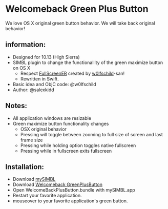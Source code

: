 Welcomeback Green Plus Button
==============================================================================

We love OS X original green button behavior. We will take back original behavior!

information:
------------------------------------------------------------------------------
- Designed for 10.13 (High Sierra)
- SIMBL plugin to change the functionallity of the green maximize button on OS X
  - Respect [FullScreenER](https://github.com/w0lfschild/fullscreenER) created by [w0lfschild](https://github.com/w0lfschild)-san!
  - Rewritten in Swift.
- Basic idea and ObjC code: @w0lfschild
- Author: @salexkidd

Notes:
------------------------------------------------------------------------------
- All application windows are resizable
- Green maximize button functionality changes
  - OSX original behavior
  - Pressing will toggle between zooming to full size of screen and last frame size
  - Pressing while holding option toggles native fullscreen
  - Pressing while in fullscreen exits fullscreen


Installation:
------------------------------------------------------------------------------
- Download [mySIMBL](https://github.com/w0lfschild/mySIMBL)
- Download [Welcomeback GreenPlusButton]()
- Open WelcomeBackPlusButton.bundle with mySIMBL.app
- Restart your favorite application.
- mouseover to your favorite application's green button.
